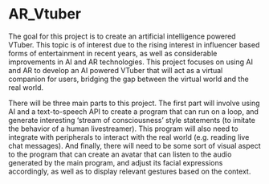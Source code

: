 # AR_Vtuber 
The goal for this project is to create an artificial intelligence powered VTuber. This topic is of interest due to the rising interest in influencer based forms of entertainment in recent years, as well as considerable improvements in AI and AR technologies. This project focuses on using AI and AR to develop an AI powered VTuber that will act as a virtual companion for users, bridging the gap between the virtual world and the real world.

There will be three main parts to this project. The first part will involve using AI and a text-to-speech
API to create a program that can run on a loop, and generate interesting ‘stream of
consciousness’ style statements (to imitate the behavior of a human livestreamer). This program
will also need to integrate with peripherals to interact with the real world (e.g. reading live chat
messages). And finally, there will need to be some sort of visual aspect to the program that can
create an avatar that can listen to the audio generated by the main program, and adjust its facial
expressions accordingly, as well as to display relevant gestures based on the context.
